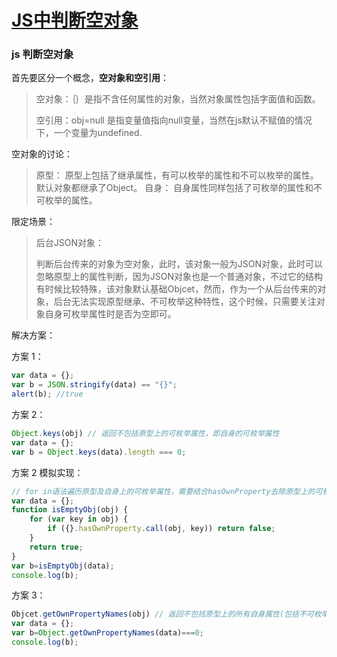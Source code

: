 # [JS中判断空对象](https://www.cnblogs.com/sefaultment/p/9444345.html)

### js 判断空对象

首先要区分一个概念，**空对象和空引用**：

> 空对象：｛｝是指不含任何属性的对象，当然对象属性包括字面值和函数。
>
> 空引用：obj=null 是指变量值指向null变量，当然在js默认不赋值的情况下，一个变量为undefined.

空对象的讨论：

> 原型：
>     原型上包括了继承属性，有可以枚举的属性和不可以枚举的属性。默认对象都继承了Object。
> 自身：
>     自身属性同样包括了可枚举的属性和不可枚举的属性。

限定场景：


> 后台JSON对象：
>
> 判断后台传来的对象为空对象，此时，该对象一般为JSON对象，此时可以忽略原型上的属性判断，因为JSON对象也是一个普通对象，不过它的结构有时候比较特殊，该对象默认基础Objcet，然而，作为一个从后台传来的对象，后台无法实现原型继承、不可枚举这种特性，这个时候，只需要关注对象自身可枚举属性时是否为空即可。


解决方案：

方案 1：

```js
var data = {};
var b = JSON.stringify(data) == "{}";
alert(b); //true
```

方案 2：

```js
Object.keys(obj) // 返回不包括原型上的可枚举属性，即自身的可枚举属性
var data = {};
var b = Object.keys(data).length === 0;
```

方案 2 模拟实现：

```js
// for in语法遍历原型及自身上的可枚举属性，需要结合hasOwnProperty去除原型上的可枚举属性
var data = {};
function isEmptyObj(obj) {
    for (var key in obj) {
        if ({}.hasOwnProperty.call(obj, key)) return false;
    }
    return true;
}
var b=isEmptyObj(data);
console.log(b);
```

方案 3：

```js
Objcet.getOwnPropertyNames(obj) // 返回不包括原型上的所有自身属性(包括不可枚举的属性)
var data = {};
var b=Object.getOwnPropertyNames(data)===0;
console.log(b);
```
